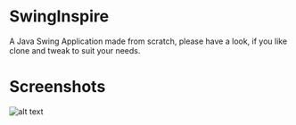 # SwingInspire
A Java Swing Application made from scratch, please have a look, if you like clone and tweak to suit your needs.

# Screenshots

![alt text](https://github.com/k33ptoo/SwingInspire/blob/master/images/sc.png)
